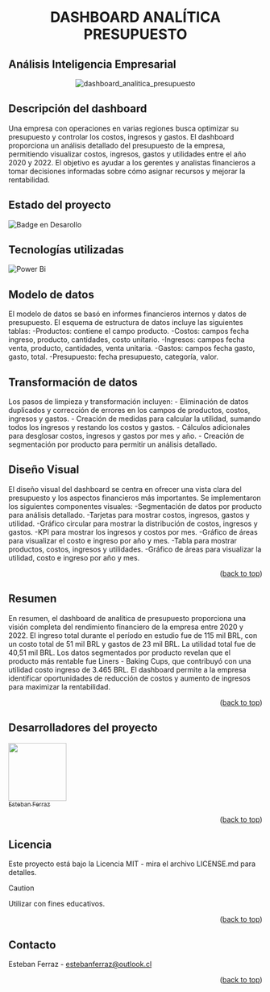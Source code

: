 
<h1 align="center"> DASHBOARD ANALÍTICA PRESUPUESTO</h1>
<h2>Análisis Inteligencia Empresarial</h2>

<div align="center">  

![dashboard_analitica_presupuesto](https://github.com/estebanferraz1/portafolio_business_intelligence/assets/125892411/f217847b-0e6d-4c8d-9cfe-f18ba1b2dd74)
</div> 

<h2>Descripción del dashboard</h2>
Una empresa con operaciones en varias regiones busca optimizar su presupuesto y controlar los costos, ingresos y gastos. El dashboard proporciona un análisis detallado del presupuesto de la empresa, permitiendo visualizar costos, ingresos, gastos y utilidades entre el año 2020 y 2022. El objetivo es ayudar a los gerentes y analistas financieros a tomar decisiones informadas sobre cómo asignar recursos y mejorar la rentabilidad.

<h2>Estado del proyecto</h2>

![Badge en Desarollo](https://img.shields.io/badge/STATUS-%20FINALIZADO-green)
> 

<h2>Tecnologías utilizadas</h2>

![Power Bi](https://img.shields.io/badge/power_bi-F2C811?style=for-the-badge&logo=powerbi&logoColor=black)


<h2>Modelo de datos</h2>
El modelo de datos se basó en informes financieros internos y datos de presupuesto. El esquema de estructura de datos incluye las siguientes tablas:
-Productos: contiene el campo producto.
-Costos: campos fecha ingreso, producto, cantidades, costo unitario.
-Ingresos: campos fecha venta, producto, cantidades, venta unitaria.
-Gastos: campos fecha gasto, gasto, total.
-Presupuesto: fecha presupuesto, categoría, valor.

<h2>Transformación de datos</h2>
Los pasos de limpieza y transformación incluyen:
- Eliminación de datos duplicados y corrección de errores en los campos de productos, costos, ingresos y gastos.
- Creación de medidas para calcular la utilidad, sumando todos los ingresos y restando los costos y gastos.
- Cálculos adicionales para desglosar costos, ingresos y gastos por mes y año.
- Creación de segmentación por producto para permitir un análisis detallado.

<h2>Diseño Visual</h2>
El diseño visual del dashboard se centra en ofrecer una vista clara del presupuesto y los aspectos financieros más importantes. Se implementaron los siguientes componentes visuales:
-Segmentación de datos por producto para análisis detallado.
-Tarjetas para mostrar costos, ingresos, gastos y utilidad.
-Gráfico circular para mostrar la distribución de costos, ingresos y gastos.
-KPI para mostrar los ingresos y costos por mes.
-Gráfico de áreas para visualizar el costo e ingreso por año y mes.
-Tabla para mostrar productos, costos, ingresos y utilidades.
-Gráfico de áreas para visualizar la utilidad, costo e ingreso por año y mes.

<p align="right">(<a href="#readme-top">back to top</a>)</p>

<h2>Resumen</h2>
En resumen, el dashboard de analítica de presupuesto proporciona una visión completa del rendimiento financiero de la empresa entre 2020 y 2022. El ingreso total durante el período en estudio fue de 115 mil BRL, con un costo total de 51 mil BRL y gastos de 23 mil BRL. La utilidad total fue de 40,51 mil BRL. Los datos segmentados por producto revelan que el producto más rentable fue Liners - Baking Cups, que contribuyó con una utilidad costo ingreso de 3.465 BRL. El dashboard permite a la empresa identificar oportunidades de reducción de costos y aumento de ingresos para maximizar la rentabilidad.

<p align="right">(<a href="#readme-top">back to top</a>)</p>

<h2>Desarrolladores del proyecto</h2>

[<img src="https://avatars.githubusercontent.com/u/125892411?v=4" width=115><br><sub>Esteban Ferraz</sub>](https://github.com/estebanferraz1)



<p align="right">(<a href="#readme-top">back to top</a>)</p>

<h2>Licencia</h2>

Este proyecto está bajo la Licencia MIT - mira el archivo LICENSE.md para detalles.

> [!CAUTION]
> 
> Utilizar con fines educativos.

<p align="right">(<a href="#readme-top">back to top</a>)</p>

<h2>Contacto</h2>

Esteban Ferraz - estebanferraz@outlook.cl

<p align="right">(<a href="#readme-top">back to top</a>)</p>
